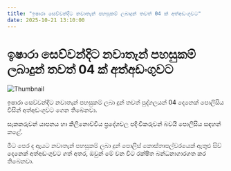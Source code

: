 ```yaml
---
title: "ඉෂාරා සෙව්වන්දිට නවාතැන් පහසුකම් ලබාදුන් තවත් 04 ක් අත්අඩංගුවට"
date: 2025-10-21 13:10:00
---
```


# ඉෂාරා සෙව්වන්දිට නවාතැන් පහසුකම් ලබාදුන් තවත් 04 ක් අත්අඩංගුවට

![Thumbnail](https://helakuru.sgp1.cdn.digitaloceanspaces.com/esana/images/lib/ishara-hji.jpg)

ඉෂාරා සෙව්වන්දිට නවාතැන් පහසුකම් ලබා දුන් තවත් පුද්ගලයන් 04 දෙනෙක් පොලිසිය විසින් අත්අඩංගුවට ගෙන තිබෙනවා.

සැකකරුවන් යාපනය හා කිලිනොච්චිය ප්‍රදේශවල පදිංචිකරුවන් බවයි පොලිසිය සඳහන් කළේ.

මීට පෙර ද ඇයට නවාතැන් පහසුකම් ලබා දුන් පොලිස් කොස්තාපල්වරයෙක් ඇතුළු සිව් දෙනෙක් අත්අඩංගුවට ගත් අතර, ඔවුන් මේ වන විට රක්ෂිත බන්ධනාගාරගත කර තිබෙනවා.

